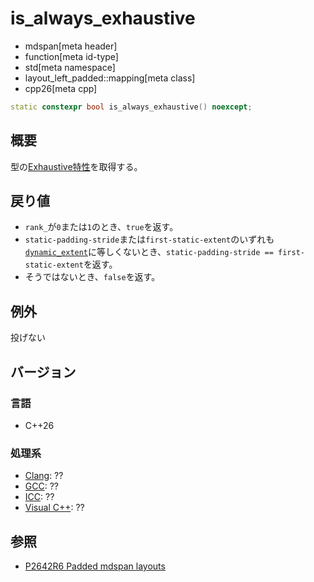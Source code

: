 # is_always_exhaustive
* mdspan[meta header]
* function[meta id-type]
* std[meta namespace]
* layout_left_padded::mapping[meta class]
* cpp26[meta cpp]

```cpp
static constexpr bool is_always_exhaustive() noexcept;
```

## 概要
型の[Exhaustive特性](../../LayoutMapping.md)を取得する。


## 戻り値
- `rank_`が`0`または`1`のとき、`true`を返す。
- `static-padding-stride`または`first-static-extent`のいずれも[`dynamic_extent`](/reference/span/dynamic_extent.md)に等しくないとき、`static-padding-stride == first-static-extent`を返す。
- そうではないとき、`false`を返す。


## 例外
投げない


## バージョン
### 言語
- C++26

### 処理系
- [Clang](/implementation.md#clang): ??
- [GCC](/implementation.md#gcc): ??
- [ICC](/implementation.md#icc): ??
- [Visual C++](/implementation.md#visual_cpp): ??


## 参照
- [P2642R6 Padded mdspan layouts](https://www.open-std.org/jtc1/sc22/wg21/docs/papers/2024/p2642r6.pdf)
